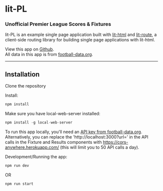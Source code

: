 # lit-PL
### Unofficial Premier League Scores & Fixtures

lit-PL is an example single page application built with [lit-html](https://github.com/Polymer/lit-html) and [lit-route](https://github.com/jamesddavies/lit-route), a client-side routing library for building single page applications with lit-html.  
  
View this app on [Github](https://github.com/jamesddavies/lit-pl).  
All data in this app is from [football-data.org](https://www.football-data.org).

---

## Installation

Clone the repository

Install:
```javascript
npm install
```

Make sure you have local-web-server installed:
```javascript
npm install -g local-web-server
```

To run this app locally, you'll need an [API key from football-data.org](https://www.football-data.org/client/register). Alternatively, you can replace the 'http://localhost:3000?url=' in the API calls in the Fixture and Results components with https://cors-anywhere.herokuapp.com/ (this will limit you to 50 API calls a day).

Development/Running the app:
```javascript
npm run dev
```
OR
```javascript
npm run start
```